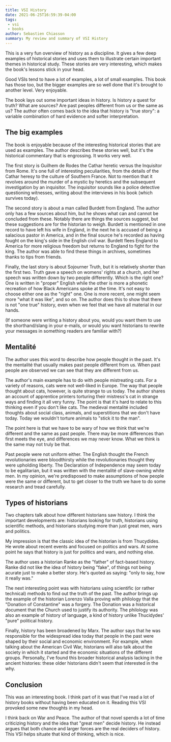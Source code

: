 ```yaml
---
title: VSI History
date: 2021-06-25T16:59:39-04:00
tags:
 - vsi
 - books
author: Sebastien Chiasson
summary: My review and summary of VSI History
---
```


This is a very fun overview of history as a discipline. It gives a few deep examples of historical stories and uses them to illustrate certain important themes in historical study. These stories are very interesting, which makes the book's lessons stick in your head.

Good VSIs tend to have a lot of examples, a lot of small examples. This book has those too, but the bigger examples are so well done that it's brought to another level. Very enjoyable.

The book lays out some important ideas in history. Is history a quest for truth? What are sources? Are past peoples different from us or the same as us? The author often comes back to the idea that history is "true story": a variable combination of hard evidence and softer interpretation.

## The big examples

The book is enjoyable because of the interesting historical stories that are used as examples. The author describes these stories well, but it's the historical commentary that is engrossing. It works very well.

The first story is Guilhem de Rodes the Cathar heretic versus the Inquisitor from Rome. It's one full of interesting peculiarities, from the details of the Cathar heresy to the culture of Southern France. Not to mention that it revolves around the murder of a mystic by heretics and the subsequent investigation by an inquisitor. The inquisitor sounds like a police detective questioning witnesses, writing about the interviews in his book (which survives today).

The second story is about a man called Burdett from England. The author only has a few sources about him, but he shows what can and cannot be concluded from these. Notably there are things the sources suggest, but these suggestions are for the historian to weigh. Burdett is mentioned in one record to have left his wife in England, in the next he is accused of being a salacious pastor in America, and in the final source he's recorded as having fought on the king's side in the English civil war. Burdett flees England to America for more religious freedom but returns to England to fight for the king. The author was able to find these things in archives, sometimes thanks to tips from friends.

Finally, the last story is about Sojourner Truth, but it is relatively shorter than the first two. Truth gave a speech on womens' rights at a church, and her speech was written down by two people differently. Which is the right one? One is written in "proper" English while the other is more a phonetic recreation of how Black Americans spoke at the time. It's not easy to choose either one as the "right" one. One is more recent, one might seem more "what it was like", and so on. The author does this to show that there is not "one true" history, even when we feel that we have all material in our hands.

(If someone were writing a history about you, would you want them to use the shorthand/slang in your e-mails, or would you want historians to rewrite your messages in something readers are familiar with?)

## Mentalité

The author uses this word to describe how people thought in the past. It's the mentalité that usually makes past people different from us. When past people are observed we can see that they are different from us.

The author's main example has to do with people mistreating cats. For a variety of reasons, cats were not well-liked in Europe. The way that people thought about cats, however, is quite strange to us today. The author shares an account of apprentice printers torturing their mistress's cat in strange ways and finding it all very funny. The point is that it's hard to relate to this thinking even if you don't like cats. The medieval mentalité included thoughts about social class, animals, and superstitions that we don't have today. Today we wouldn't torture animals to "stick it to the man".

The point here is that we have to be wary of how we think that we're different and the same as past people. There may be more differences than first meets the eye, and differences we may never know. What we think is the same may not truly be that.

Past people were not uniform either. The English thought the French revolutionaries were bloodthirsty while the revolutionaries thought they were upholding liberty. The Declaration of Independence may seem today to be egalitarian, but it was written with the mentalité of slave-owning white men. In my opinion, we're predisposed to make assumptions of how people were the same or different, but to get closer to the truth we have to do some research and tread carefully.

## Types of historians

Two chapters talk about how different historians saw history. I think the important developments are: historians looking for truth, historians using scientific methods, and historians studying more than just great men, wars and politics.

My impression is that the classic idea of the historian is from Thucydides. He wrote about recent events and focused on politics and wars. At some point he says that history is just for politics and wars, and nothing else.

The author uses a historian Ranke as the "father" of fact-based history. Ranke did not like the idea of history being "fake", of things not being acurate just to make a better story. He's quoted as saying: "only to say, how it really was."

The next interesting point was with historians using scientific (or rather technical) methods to find out the truth of the past. The author brings up the example of the historian Lorenzo Valla proving with philology that the "Donation of Constantine" was a forgery. The Donation was a historical document that the Church used to justify its authority. The philology was also an example of history of language, a kind of history unlike Thucidydes' "pure" political history.

Finally, history has been broadened by Marx. The author says that he was responsible for the widespread idea today that people in the past were shaped by their social and economic environment. For example, when talking about the American Civil War, historians will also talk about the society in which it started and the economic situations of the different groups. Personally, I've found this broader historical analysis lacking in the ancient histories: these older historians didn't seem that interested in the why.

## Conclusion

This was an interesting book. I think part of it was that I've read a lot of history books without having been educated on it. Reading this VSI provoked some new thoughts in my head.

I think back on War and Peace. The author of that novel spends a lot of time criticizing history and the idea that "great men" decide history. He instead argues that both chance and larger forces are the real deciders of history. This VSI helps situate that kind of thinking, which is nice.
